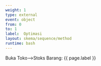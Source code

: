 ```yaml
---
weight: 1
type: external
event: object
from: 0
to: 1
label:  Optimasi
layout: skema/sequence/method
runtime: bash
---
```

Buka Toko-->Stoks Barang: {{ page.label }}
